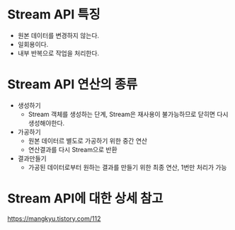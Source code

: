 # Stream API 특징
* 원본 데이터를 변경하지 않는다.
* 일회용이다.
* 내부 반복으로 작업을 처리한다.

# Stream API 연산의 종류
* 생성하기
    * Stream 객체를 생성하는 단계, Stream은 재사용이 불가능하므로 닫히면 다시 생성해야한다.
* 가공하기
    * 원본 데이터르 별도로 가공하기 위한 중간 연산
    * 연산결과를 다시 Stream으로 반환
* 결과만들기
    * 가공된 데이터로부터 원하는 결과를 만들기 위한 최종 연산, 1번만 처리가 가능

 # Stream API에 대한 상세 참고
 https://mangkyu.tistory.com/112   
